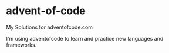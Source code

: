 # advent-of-code
My Solutions for adventofcode.com

I'm using adventofcode to learn and practice new languages and frameworks.
